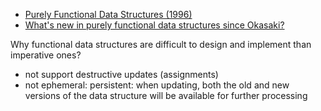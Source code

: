 * [Purely Functional Data Structures (1996)](https://news.ycombinator.com/item?id=36123651)
* [What's new in purely functional data structures since Okasaki?](https://cstheory.stackexchange.com/questions/1539/whats-new-in-purely-functional-data-structures-since-okasaki)

Why functional data structures are difficult to design and implement than imperative ones?

* not support destructive updates (assignments)
* not ephemeral: persistent: when updating, both the old and new versions of the data structure will be available for further processing
